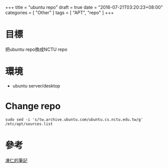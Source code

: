 +++
title = "ubuntu repo"
draft = true
date = "2016-07-21T03:20:23+08:00"
categories = [ "Other" ]
tags = [ "APT", "repo" ]
+++

# 目標

把ubuntu repo換成NCTU repo
<!--more-->

# 環境

- ubuntu server/desktop


# Change repo

```
sudo sed -i 's/tw.archive.ubuntu.com/ubuntu.cs.nctu.edu.tw/g' /etc/apt/sources.list
```

# 參考

[凍仁的筆記](http://note.drx.tw/2012/01/mirror.html)
